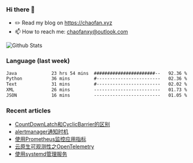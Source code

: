 ### Hi there 👋

- ✏️ Read my blog on https://chaofan.xyz
- 📫 How to reach me: chaofanxy@outlook.com

![Github Stats](https://github-readme-stats.vercel.app/api?username=chaofanx&show_icons=true&theme=dark&count_private=true)

### Language (last week)
<!--START_SECTION:waka-->

```txt
Java             23 hrs 54 mins  #######################--   92.36 %
Python           36 mins         #------------------------   02.36 %
Text             31 mins         #------------------------   02.02 %
XML              26 mins         -------------------------   01.73 %
JSON             16 mins         -------------------------   01.05 %
```

<!--END_SECTION:waka-->

### Recent articles
<!-- BLOG-POST-LIST:START -->
- [CountDownLatch和CyclicBarrier的区别](https://chaofan.xyz/posts/6f3f7f34.html)
- [alertmanager通知时机](https://chaofan.xyz/posts/4a58f7b9.html)
- [使用Prometheus监控应用指标](https://chaofan.xyz/posts/49b1cc7e.html)
- [云原生可观测性之OpenTelemetry](https://chaofan.xyz/posts/29a4bd97.html)
- [使用systemd管理服务](https://chaofan.xyz/posts/c670b61f.html)
<!-- BLOG-POST-LIST:END -->
